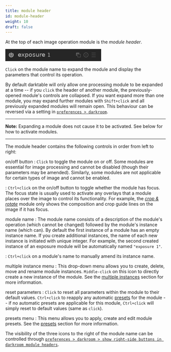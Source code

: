 ```yaml
---
title: module header
id: module-header
weight: 10
draft: false
---
```


At the top of each image operation module is the _module header_. 

![module header](./module-header/module-header.png#w25)

`Click` on the module name to expand the module and display the parameters that control its operation.

By default darktable will only allow one processing module to be expanded at a time -- if you `click` the header of another module, the previously-opened module's controls are collapsed. If you want expand more than one module, you may expand further modules with `Shift+click` and all previously expanded modules will remain open. This behaviour can be reversed via a setting in [`preferences > darkroom`](../../../preferences-settings/darkroom.md).

---

**Note:** Expanding a module does not cause it to be activated. See below for how to activate modules.

---

The module header contains the following controls in order from left to right:

on/off button
: `Click` to toggle the module on or off. Some modules are essential for image processing and cannot be disabled (though their parameters may be amended). Similarly, some modules are not applicable for certain types of image and cannot be enabled.

: `Ctrl+click` on the on/off button to toggle whether the module has focus. The focus state is usually used to activate any overlays that a module places over the image to control its functionality. For example, the [_crop & rotate_](../../../module-reference/processing-modules/crop-rotate.md) module only shows the composition and crop guide lines on the image if it has focus. 

module name
: The module name consists of a description of the module's operation (which cannot be changed) followed by the module's instance name (which can). By default the first instance of a module has an empty instance name. If you create additional instances, the name of each new instance is initiated with unique integer. For example, the second created instance of an exposure module will be automatically named `"exposure 1"`.

: `Ctrl+click` on a module's name to manually amend its instance name. 

multiple instance menu
: This drop-down menu allows you to create, delete, move and rename module instances. `Middle-click` on this icon to directly create a new instance of the module. See the [multiple instances](./multiple-instances.md) section for more information.

reset parameters
: `Click` to reset all parameters within the module to their default values. `Ctrl+click` to reapply any automatic [presets](./presets.md) for the module -- if no automatic presets are applicable for this module, `Ctrl+click` will simply reset to default values (same as `click`).

presets menu
: This menu allows you to apply, create and edit module presets. See the [presets](./presets.md) section for more information.

The visibility of the three icons to the right of the module name can be controlled through [`preferences > darkroom > show right-side buttons in darkroom module headers`](../../preferences-settings/darkroom.md).
